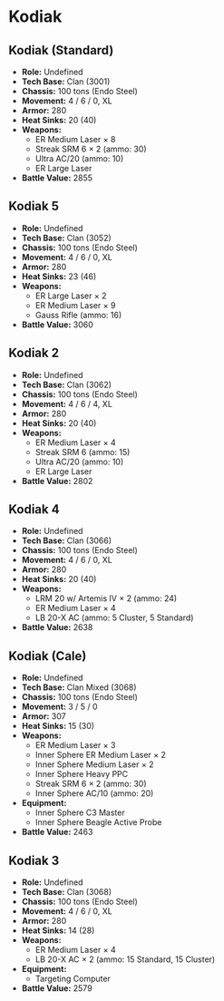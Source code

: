 # Kodiak
## Kodiak (Standard)
- **Role:** Undefined
- **Tech Base:** Clan (3001)
- **Chassis:** 100 tons (Endo Steel)
- **Movement:** 4 / 6 / 0, XL
- **Armor:** 280
- **Heat Sinks:** 20 (40)
- **Weapons:**
  - ER Medium Laser × 8
  - Streak SRM 6 × 2 (ammo: 30)
  - Ultra AC/20 (ammo: 10)
  - ER Large Laser
- **Battle Value:** 2855

## Kodiak 5
- **Role:** Undefined
- **Tech Base:** Clan (3052)
- **Chassis:** 100 tons (Endo Steel)
- **Movement:** 4 / 6 / 0, XL
- **Armor:** 280
- **Heat Sinks:** 23 (46)
- **Weapons:**
  - ER Large Laser × 2
  - ER Medium Laser × 9
  - Gauss Rifle (ammo: 16)
- **Battle Value:** 3060

## Kodiak 2
- **Role:** Undefined
- **Tech Base:** Clan (3062)
- **Chassis:** 100 tons (Endo Steel)
- **Movement:** 4 / 6 / 4, XL
- **Armor:** 280
- **Heat Sinks:** 20 (40)
- **Weapons:**
  - ER Medium Laser × 4
  - Streak SRM 6 (ammo: 15)
  - Ultra AC/20 (ammo: 10)
  - ER Large Laser
- **Battle Value:** 2802

## Kodiak 4
- **Role:** Undefined
- **Tech Base:** Clan (3066)
- **Chassis:** 100 tons (Endo Steel)
- **Movement:** 4 / 6 / 0, XL
- **Armor:** 280
- **Heat Sinks:** 20 (40)
- **Weapons:**
  - LRM 20 w/ Artemis IV × 2 (ammo: 24)
  - ER Medium Laser × 4
  - LB 20-X AC (ammo: 5 Cluster, 5 Standard)
- **Battle Value:** 2638

## Kodiak (Cale)
- **Role:** Undefined
- **Tech Base:** Clan Mixed (3068)
- **Chassis:** 100 tons (Endo Steel)
- **Movement:** 3 / 5 / 0
- **Armor:** 307
- **Heat Sinks:** 15 (30)
- **Weapons:**
  - ER Medium Laser × 3
  - Inner Sphere ER Medium Laser × 2
  - Inner Sphere Medium Laser × 2
  - Inner Sphere Heavy PPC
  - Streak SRM 6 × 2 (ammo: 30)
  - Inner Sphere AC/10 (ammo: 20)
- **Equipment:**
  - Inner Sphere C3 Master
  - Inner Sphere Beagle Active Probe
- **Battle Value:** 2463

## Kodiak 3
- **Role:** Undefined
- **Tech Base:** Clan (3068)
- **Chassis:** 100 tons (Endo Steel)
- **Movement:** 4 / 6 / 0, XL
- **Armor:** 280
- **Heat Sinks:** 14 (28)
- **Weapons:**
  - ER Medium Laser × 4
  - LB 20-X AC × 2 (ammo: 15 Standard, 15 Cluster)
- **Equipment:**
  - Targeting Computer
- **Battle Value:** 2579

